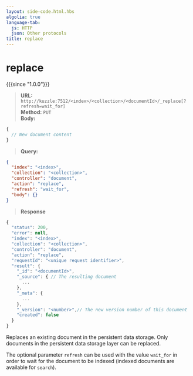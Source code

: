 ```yaml
---
layout: side-code.html.hbs
algolia: true
language-tab:
  js: HTTP
  json: Other protocols
title: replace
---
```


# replace

{{{since "1.0.0"}}}

<blockquote class="js">
<p>
<b>URL:</b> <code>http://kuzzle:7512/&lt;index&gt;/&lt;collection&gt;/&lt;documentId&gt;/_replace[?refresh=wait_for]</code>  
<br><b>Method:</b> <code>PUT</code>  
<br><b>Body:</b>
</p>
</blockquote>


```js
{
  // New document content
}
```


<blockquote class="json">
<p>
<b>Query:</b>
</p>
</blockquote>


```json
{
  "index": "<index>",
  "collection": "<collection>",
  "controller": "document",
  "action": "replace",
  "refresh": "wait_for",
  "body": {}
}
```

>**Response**

```javascript
{
  "status": 200,
  "error": null,
  "index": "<index>",
  "collection": "<collection>",
  "controller": "document",
  "action": "replace",
  "requestId": "<unique request identifier>",
  "result": {
    "_id": "<documentId>",
    "_source": { // The resulting document
      ...
    },
    "_meta": {
      ...
    },
    "_version": "<number>",// The new version number of this document
    "created": false
  }
}
```

Replaces an existing document in the persistent data storage.
Only documents in the persistent data storage layer can be replaced.

The optional parameter `refresh` can be used
with the value `wait_for` in order to wait for the document to be indexed (indexed documents are available for `search`).
